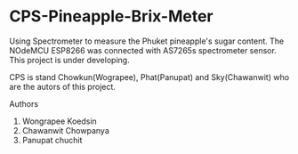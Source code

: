 # CPS-Pineapple-Brix-Meter
Using Spectrometer to measure the Phuket pineapple's sugar content.
The NOdeMCU ESP8266 was connected with AS7265s spectrometer sensor.
This project is under developing.

CPS is stand Chowkun(Wograpee), Phat(Panupat)  and Sky(Chawanwit) who are the autors of this project.

Authors
1. Wongrapee Koedsin
2. Chawanwit Chowpanya
3. Panupat chuchit
